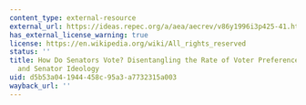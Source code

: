 ```yaml
---
content_type: external-resource
external_url: https://ideas.repec.org/a/aea/aecrev/v86y1996i3p425-41.html
has_external_license_warning: true
license: https://en.wikipedia.org/wiki/All_rights_reserved
status: ''
title: How Do Senators Vote? Disentangling the Rate of Voter Preferences, Party Affiliation,
  and Senator Ideology
uid: d5b53a04-1944-458c-95a3-a7732315a003
wayback_url: ''
---
```


